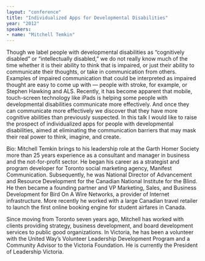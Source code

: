 ```yaml
---
layout: "conference"
title: "Individualized Apps for Developmental Disabilities"
year: "2012"
speakers:
- name: "Mitchell Temkin"
---
```



Though we label people with developmental disabilities as “cognitively
disabled” or “intellectually disabled,” we do not really know much of the time
whether it is their ability to think that is impaired, or just their ability
to communicate their thoughts, or take in communication from others. Examples
of impaired communication that could be interpreted as impaired thought are
easy to come up with — people with stroke, for example, or Stephen Hawking and
ALS. Recently, it has become apparent that mobile, touch-screen technology
like iPads is helping some people with developmental disabilities communicate
more effectively. And once they can communicate more effectively we discover
that they have more cognitive abilities than previously suspected. In this
talk I would like to raise the prospect of individualized apps for people with
developmental disabilities, aimed at eliminating the communication barriers
that may mask their real power to think, imagine, and create.

Bio: Mitchell Temkin brings to his leadership role at the Garth Homer Society
more than 25 years experience as a consultant and manager in business and the
not-for-profit sector. He began his career as a strategist and program
developer for Toronto social marketing agency, Manifest Communication.
Subsequently, he was National Director of Advancement and Resource Development
for the Canadian National Institute for the Blind. He then became a founding
partner and VP Marketing, Sales, and Business Development for Bird On A Wire
Networks, a provider of Internet infrastructure. More recently he worked with
a large Canadian travel retailer to launch the first online booking engine for
student airfares in Canada.

Since moving from Toronto seven years ago, Mitchell has worked with clients
providing strategy, business development, and board development services to
public good organizations. In Victoria, he has been a volunteer with the
United Way’s Volunteer Leadership Development Program and a Community Advisor
to the Victoria Foundation. He is currently the President of Leadership
Victoria.


[//]: # (Retrieved from https://web.archive.org/web/20210413200729/https://www.ideawave.ca/2012-conference/individualized-apps-for-developmental-disabilities)